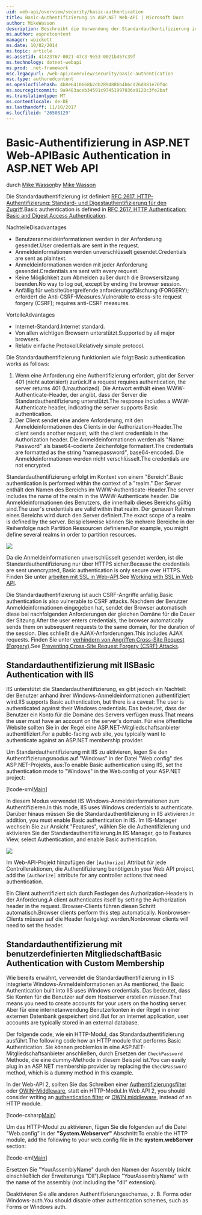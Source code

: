 ```yaml
---
uid: web-api/overview/security/basic-authentication
title: Basic-Authentifizierung in ASP.NET Web-API | Microsoft Docs
author: MikeWasson
description: Beschreibt die Verwendung der Standardauthentifizierung in ASP.NET Web-API.
ms.author: aspnetcontent
manager: wpickett
ms.date: 10/02/2014
ms.topic: article
ms.assetid: 41423767-0021-47c3-9e53-0021b457c39f
ms.technology: dotnet-webapi
ms.prod: .net-framework
msc.legacyurl: /web-api/overview/security/basic-authentication
msc.type: authoredcontent
ms.openlocfilehash: 4b8e6410668b2db289488bb4b6cd26d881e70f4c
ms.sourcegitcommit: 9a9483aceb34591c97451997036a9120c3fe2baf
ms.translationtype: MT
ms.contentlocale: de-DE
ms.lasthandoff: 11/10/2017
ms.locfileid: "26508129"
---
```

<a name="basic-authentication-in-aspnet-web-api"></a><span data-ttu-id="e7c9e-103">Basic-Authentifizierung in ASP.NET Web-API</span><span class="sxs-lookup"><span data-stu-id="e7c9e-103">Basic Authentication in ASP.NET Web API</span></span>
====================
<span data-ttu-id="e7c9e-104">durch [Mike Wasson](https://github.com/MikeWasson)</span><span class="sxs-lookup"><span data-stu-id="e7c9e-104">by [Mike Wasson](https://github.com/MikeWasson)</span></span>

<span data-ttu-id="e7c9e-105">Die Standardauthentifizierung ist definiert [RFC 2617, HTTP-Authentifizierung: Standard- und Digestauthentifizierung für den Zugriff](http://www.ietf.org/rfc/rfc2617.txt).</span><span class="sxs-lookup"><span data-stu-id="e7c9e-105">Basic authentication is defined in [RFC 2617, HTTP Authentication: Basic and Digest Access Authentication](http://www.ietf.org/rfc/rfc2617.txt).</span></span>

<span data-ttu-id="e7c9e-106">Nachteile</span><span class="sxs-lookup"><span data-stu-id="e7c9e-106">Disadvantages</span></span>

- <span data-ttu-id="e7c9e-107">Benutzeranmeldeinformationen werden in der Anforderung gesendet.</span><span class="sxs-lookup"><span data-stu-id="e7c9e-107">User credentials are sent in the request.</span></span>
- <span data-ttu-id="e7c9e-108">Anmeldeinformationen werden unverschlüsselt gesendet.</span><span class="sxs-lookup"><span data-stu-id="e7c9e-108">Credentials are sent as plaintext.</span></span>
- <span data-ttu-id="e7c9e-109">Anmeldeinformationen werden mit jeder Anforderung gesendet.</span><span class="sxs-lookup"><span data-stu-id="e7c9e-109">Credentials are sent with every request.</span></span>
- <span data-ttu-id="e7c9e-110">Keine Möglichkeit zum Abmelden außer durch die Browsersitzung beenden.</span><span class="sxs-lookup"><span data-stu-id="e7c9e-110">No way to log out, except by ending the browser session.</span></span>
- <span data-ttu-id="e7c9e-111">Anfällig für websiteübergreifende anforderungsfälschung (FORGERY); erfordert die Anti-CSRF-Measures.</span><span class="sxs-lookup"><span data-stu-id="e7c9e-111">Vulnerable to cross-site request forgery (CSRF); requires anti-CSRF measures.</span></span>

<span data-ttu-id="e7c9e-112">Vorteile</span><span class="sxs-lookup"><span data-stu-id="e7c9e-112">Advantages</span></span>

- <span data-ttu-id="e7c9e-113">Internet-Standard.</span><span class="sxs-lookup"><span data-stu-id="e7c9e-113">Internet standard.</span></span>
- <span data-ttu-id="e7c9e-114">Von allen wichtigen Browsern unterstützt.</span><span class="sxs-lookup"><span data-stu-id="e7c9e-114">Supported by all major browsers.</span></span>
- <span data-ttu-id="e7c9e-115">Relativ einfache Protokoll.</span><span class="sxs-lookup"><span data-stu-id="e7c9e-115">Relatively simple protocol.</span></span>

<span data-ttu-id="e7c9e-116">Die Standardauthentifizierung funktioniert wie folgt:</span><span class="sxs-lookup"><span data-stu-id="e7c9e-116">Basic authentication works as follows:</span></span>

1. <span data-ttu-id="e7c9e-117">Wenn eine Anforderung eine Authentifizierung erfordert, gibt der Server 401 (nicht autorisiert) zurück.</span><span class="sxs-lookup"><span data-stu-id="e7c9e-117">If a request requires authentication, the server returns 401 (Unauthorized).</span></span> <span data-ttu-id="e7c9e-118">Die Antwort enthält einen WWW-Authenticate-Header, der angibt, dass der Server die Standardauthentifizierung unterstützt.</span><span class="sxs-lookup"><span data-stu-id="e7c9e-118">The response includes a WWW-Authenticate header, indicating the server supports Basic authentication.</span></span>
2. <span data-ttu-id="e7c9e-119">Der Client sendet eine andere Anforderung, mit den Anmeldeinformationen des Clients in der Authorization-Header.</span><span class="sxs-lookup"><span data-stu-id="e7c9e-119">The client sends another request, with the client credentials in the Authorization header.</span></span> <span data-ttu-id="e7c9e-120">Die Anmeldeinformationen werden als "Name: Password" als base64-codierte Zeichenfolge formatiert.</span><span class="sxs-lookup"><span data-stu-id="e7c9e-120">The credentials are formatted as the string "name:password", base64-encoded.</span></span> <span data-ttu-id="e7c9e-121">Die Anmeldeinformationen werden nicht verschlüsselt.</span><span class="sxs-lookup"><span data-stu-id="e7c9e-121">The credentials are not encrypted.</span></span>

<span data-ttu-id="e7c9e-122">Standardauthentifizierung erfolgt im Kontext von einem "Bereich".</span><span class="sxs-lookup"><span data-stu-id="e7c9e-122">Basic authentication is performed within the context of a "realm."</span></span> <span data-ttu-id="e7c9e-123">Der Server enthält den Namen des Bereichs im WWW-Authenticate-Header.</span><span class="sxs-lookup"><span data-stu-id="e7c9e-123">The server includes the name of the realm in the WWW-Authenticate header.</span></span> <span data-ttu-id="e7c9e-124">Die Anmeldeinformationen des Benutzers, die innerhalb dieses Bereichs gültig sind.</span><span class="sxs-lookup"><span data-stu-id="e7c9e-124">The user's credentials are valid within that realm.</span></span> <span data-ttu-id="e7c9e-125">Der genauen Rahmen eines Bereichs wird durch den Server definiert.</span><span class="sxs-lookup"><span data-stu-id="e7c9e-125">The exact scope of a realm is defined by the server.</span></span> <span data-ttu-id="e7c9e-126">Beispielsweise können Sie mehrere Bereiche in der Reihenfolge nach Partition Ressourcen definieren.</span><span class="sxs-lookup"><span data-stu-id="e7c9e-126">For example, you might define several realms in order to partition resources.</span></span>

![](basic-authentication/_static/image1.png)

<span data-ttu-id="e7c9e-127">Da die Anmeldeinformationen unverschlüsselt gesendet werden, ist die Standardauthentifizierung nur über HTTPS sicher.</span><span class="sxs-lookup"><span data-stu-id="e7c9e-127">Because the credentials are sent unencrypted, Basic authentication is only secure over HTTPS.</span></span> <span data-ttu-id="e7c9e-128">Finden Sie unter [arbeiten mit SSL in Web-API](working-with-ssl-in-web-api.md).</span><span class="sxs-lookup"><span data-stu-id="e7c9e-128">See [Working with SSL in Web API](working-with-ssl-in-web-api.md).</span></span>

<span data-ttu-id="e7c9e-129">Die Standardauthentifizierung ist auch CSRF-Angriffe anfällig.</span><span class="sxs-lookup"><span data-stu-id="e7c9e-129">Basic authentication is also vulnerable to CSRF attacks.</span></span> <span data-ttu-id="e7c9e-130">Nachdem der Benutzer Anmeldeinformationen eingegeben hat, sendet der Browser automatisch diese bei nachfolgenden Anforderungen der gleichen Domäne für die Dauer der Sitzung.</span><span class="sxs-lookup"><span data-stu-id="e7c9e-130">After the user enters credentials, the browser automatically sends them on subsequent requests to the same domain, for the duration of the session.</span></span> <span data-ttu-id="e7c9e-131">Dies schließt die AJAX-Anforderungen.</span><span class="sxs-lookup"><span data-stu-id="e7c9e-131">This includes AJAX requests.</span></span> <span data-ttu-id="e7c9e-132">Finden Sie unter [verhindern von Angriffen Cross-Site Request (Forgery)](preventing-cross-site-request-forgery-csrf-attacks.md).</span><span class="sxs-lookup"><span data-stu-id="e7c9e-132">See [Preventing Cross-Site Request Forgery (CSRF) Attacks](preventing-cross-site-request-forgery-csrf-attacks.md).</span></span>

## <a name="basic-authentication-with-iis"></a><span data-ttu-id="e7c9e-133">Standardauthentifizierung mit IIS</span><span class="sxs-lookup"><span data-stu-id="e7c9e-133">Basic Authentication with IIS</span></span>

<span data-ttu-id="e7c9e-134">IIS unterstützt die Standardauthentifizierung, es gibt jedoch ein Nachteil: der Benutzer anhand ihrer Windows-Anmeldeinformationen authentifiziert wird.</span><span class="sxs-lookup"><span data-stu-id="e7c9e-134">IIS supports Basic authentication, but there is a caveat: The user is authenticated against their Windows credentials.</span></span> <span data-ttu-id="e7c9e-135">Das bedeutet, dass der Benutzer ein Konto für die Domäne des Servers verfügen muss.</span><span class="sxs-lookup"><span data-stu-id="e7c9e-135">That means the user must have an account on the server's domain.</span></span> <span data-ttu-id="e7c9e-136">Für eine öffentliche Website sollten Sie in der Regel eine ASP.NET-Mitgliedschaftsanbieter authentifiziert.</span><span class="sxs-lookup"><span data-stu-id="e7c9e-136">For a public-facing web site, you typically want to authenticate against an ASP.NET membership provider.</span></span>

<span data-ttu-id="e7c9e-137">Um Standardauthentifizierung mit IIS zu aktivieren, legen Sie den Authentifizierungsmodus auf "Windows" in der Datei "Web.config" des ASP.NET-Projekts, aus:</span><span class="sxs-lookup"><span data-stu-id="e7c9e-137">To enable Basic authentication using IIS, set the authentication mode to "Windows" in the Web.config of your ASP.NET project:</span></span>

[!code-xml[Main](basic-authentication/samples/sample1.xml)]

<span data-ttu-id="e7c9e-138">In diesem Modus verwendet IIS Windows-Anmeldeinformationen zum Authentifizieren.</span><span class="sxs-lookup"><span data-stu-id="e7c9e-138">In this mode, IIS uses Windows credentials to authenticate.</span></span> <span data-ttu-id="e7c9e-139">Darüber hinaus müssen Sie die Standardauthentifizierung in IIS aktivieren.</span><span class="sxs-lookup"><span data-stu-id="e7c9e-139">In addition, you must enable Basic authentication in IIS.</span></span> <span data-ttu-id="e7c9e-140">Im IIS-Manager wechseln Sie zur Ansicht "Features", wählen Sie die Authentifizierung und aktivieren Sie der Standardauthentifizierung.</span><span class="sxs-lookup"><span data-stu-id="e7c9e-140">In IIS Manager, go to Features View, select Authentication, and enable Basic authentication.</span></span>

![](basic-authentication/_static/image2.png)

<span data-ttu-id="e7c9e-141">Im Web-API-Projekt hinzufügen der `[Authorize]` Attribut für jede Controlleraktionen, die Authentifizierung benötigen.</span><span class="sxs-lookup"><span data-stu-id="e7c9e-141">In your Web API project, add the `[Authorize]` attribute for any controller actions that need authentication.</span></span>

<span data-ttu-id="e7c9e-142">Ein Client authentifiziert sich durch Festlegen des Authorization-Headers in der Anforderung.</span><span class="sxs-lookup"><span data-stu-id="e7c9e-142">A client authenticates itself by setting the Authorization header in the request.</span></span> <span data-ttu-id="e7c9e-143">Browser-Clients führen diesen Schritt automatisch.</span><span class="sxs-lookup"><span data-stu-id="e7c9e-143">Browser clients perform this step automatically.</span></span> <span data-ttu-id="e7c9e-144">Nonbrowser-Clients müssen auf die Header festgelegt werden.</span><span class="sxs-lookup"><span data-stu-id="e7c9e-144">Nonbrowser clients will need to set the header.</span></span>

## <a name="basic-authentication-with-custom-membership"></a><span data-ttu-id="e7c9e-145">Standardauthentifizierung mit benutzerdefinierten Mitgliedschaft</span><span class="sxs-lookup"><span data-stu-id="e7c9e-145">Basic Authentication with Custom Membership</span></span>

<span data-ttu-id="e7c9e-146">Wie bereits erwähnt, verwendet die Standardauthentifizierung in IIS integrierte Windows-Anmeldeinformationen an.</span><span class="sxs-lookup"><span data-stu-id="e7c9e-146">As mentioned, the Basic Authentication built into IIS uses Windows credentials.</span></span> <span data-ttu-id="e7c9e-147">Das bedeutet, dass Sie Konten für die Benutzer auf dem Hostserver erstellen müssen.</span><span class="sxs-lookup"><span data-stu-id="e7c9e-147">That means you need to create accounts for your users on the hosting server.</span></span> <span data-ttu-id="e7c9e-148">Aber für eine internetanwendung Benutzerkonten in der Regel in einer externen Datenbank gespeichert sind.</span><span class="sxs-lookup"><span data-stu-id="e7c9e-148">But for an internet application, user accounts are typically stored in an external database.</span></span>

<span data-ttu-id="e7c9e-149">Der folgende code, wie ein HTTP-Modul, das Standardauthentifizierung ausführt.</span><span class="sxs-lookup"><span data-stu-id="e7c9e-149">The following code how an HTTP module that performs Basic Authentication.</span></span> <span data-ttu-id="e7c9e-150">Sie können problemlos in eine ASP.NET-Mitgliedschaftsanbieter anschließen, durch Ersetzen der `CheckPassword` Methode, die eine dummy-Methode in diesem Beispiel ist.</span><span class="sxs-lookup"><span data-stu-id="e7c9e-150">You can easily plug in an ASP.NET membership provider by replacing the `CheckPassword` method, which is a dummy method in this example.</span></span>

<span data-ttu-id="e7c9e-151">In der Web-API 2, sollten Sie das Schreiben einer [Authentifizierungsfilter](authentication-filters.md) oder [OWIN-Middleware](../../../aspnet/overview/owin-and-katana/index.md), statt ein HTTP-Modul.</span><span class="sxs-lookup"><span data-stu-id="e7c9e-151">In Web API 2, you should consider writing an [authentication filter](authentication-filters.md) or [OWIN middleware](../../../aspnet/overview/owin-and-katana/index.md), instead of an HTTP module.</span></span>

[!code-csharp[Main](basic-authentication/samples/sample2.cs)]

<span data-ttu-id="e7c9e-152">Um das HTTP-Modul zu aktivieren, fügen Sie die folgenden auf die Datei "Web.config" in der **"System.Webserver"** Abschnitt:</span><span class="sxs-lookup"><span data-stu-id="e7c9e-152">To enable the HTTP module, add the following to your web.config file in the **system.webServer** section:</span></span>

[!code-xml[Main](basic-authentication/samples/sample3.xml?highlight=4)]

<span data-ttu-id="e7c9e-153">Ersetzen Sie "YourAssemblyName" durch den Namen der Assembly (nicht einschließlich der Erweiterungs "Dll").</span><span class="sxs-lookup"><span data-stu-id="e7c9e-153">Replace "YourAssemblyName" with the name of the assembly (not including the "dll" extension).</span></span>

<span data-ttu-id="e7c9e-154">Deaktivieren Sie alle anderen Authentifizierungsschemas, z. B. Forms oder Windows-auth.</span><span class="sxs-lookup"><span data-stu-id="e7c9e-154">You should disable other authentication schemes, such as Forms or Windows auth.</span></span>
